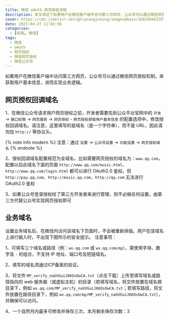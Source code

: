 ```yaml
---
title: 微信 oAuth 网页授权流程
description: 本文讲述了如果用户在微信客户端中访问第三方网页，公众号可以通过微信网页授权机制，来获取用户基本信息，进而实现业务逻辑。
cover: https://cdn.jsdelivr.net/gh/youngjuning/images@main/1682564623975.png
date: 2023-04-27 11:02:56
categories:
  - [前端, 微信]
tags:
  - 微信
  - oAuth
  - 网页授权
  - 微信网页授权
  - 微信公众号
---
```


如果用户在微信客户端中访问第三方网页，公众号可以通过微信网页授权机制，来获取用户基本信息，进而实现业务逻辑。

## 网页授权回调域名

1、在微信公众号请求用户网页授权之前，开发者需要先到公众平台官网中的 `开发` → `接口权限` → `网页服务` → `网页授权` - `网页授权获取用户基本信息` 的配置选项中，修改授权回调域名。请注意，这里填写的是域名（是一个字符串），而不是 URL，因此请勿加 `http://` 等协议头。

{% note info modern %}
注意：通过 `设置` → `公众号设置` → `功能设置` → `网页授权域名`
{% endnote %}

2、授权回调域名配置规范为全域名，比如需要网页授权的域名为：`www.qq.com`，配置以后此域名下面的页面 `http://www.qq.com/music.html`、`http://www.qq.com/login.html` 都可以进行 OAuth2.0 鉴权。但 `http://pay.qq.com`、`http://music.qq.com`、`http://qq.com` 无法进行 OAuth2.0 鉴权

3、如果公众号登录授权给了第三方开发者来进行管理，则不必做任何设置，由第三方代替公众号实现网页授权即可

## 业务域名

设置业务域名后，在微信内访问该域名下页面时，不会被重新排版。用户在该域名上进行输入时，不出现下图所示的安全提示。
注意事项：

1、可填写三个域名或路径（例：`wx.qq.com` 或 `wx.qq.com/mp`），需使用字母、数字及 `-` 的组合，不支持 IP 地址、端口号及短链域名。

2、填写的域名须通过ICP备案的验证。

3、将文件 `MP_verify_naGVGuiJ6KOsOwCA.txt`（点击下载）上传至填写域名或路径指向的 web 服务器（或虚拟主机）的目录（若填写域名，将文件放置在域名根目录下，例如 `wx.qq.com/MP_verify_naGVGuiJ6KOsOwCA.txt`；若填写路径，将文件放置在路径目录下，例如 `wx.qq.com/mp/MP_verify_naGVGuiJ6KOsOwCA.txt`），并确保可以访问。

4、一个自然月内最多可修改并保存三次，本月剩余保存次数：3
